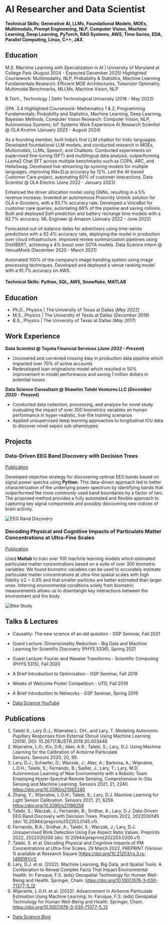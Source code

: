 # AI Researcher and Data Scientist

#### Technical Skills: Generative AI, LLMs, Foundational Models, MOEs, Multimodals, Prompt Engineering, NLP, Computer Vision, Machine Learning, Deep Learning, PyTorch, RAG Systems, AWS, Time Series, EDA, Parallel Computing, Linux, C++, JAX

## Education
M.S. Machine Learning with Specialization in AI | University of Maryland at College Park (August 2024 - Expected December 2025)
    Highlighted Coursework: Multimodality, NLP, Probability & Statistics, Machine Learning Fundamentals
    Research: Efficient MOE Architectures, Tokenizer Optimality, Multimodal Benchmarks, MLLMs, Machine Vision, NLP

B.Tech., Technology | Delhi Technological University (2018 - May 2022)

GPA: 3.4
Highlighted Coursework: Mathematics 1 & 2, Programming Fundamentals, Probability and Statistics, Machine Learning, Deep Learning, Bayesian Methods, Computer Vision
Research: Computer Vision, NLP, Autonomous Systems, IoT Systems
Work Experience
AI Research Scientist @ OLA Krutrim (January 2023 - August 2024)

As a founding member, built India’s first LLM chatbot for Indic languages. Developed foundational LLM models, and conducted research in MOEs, Multimodals, LLMs, Speech, and Chatbots.
Conducted experiments on supervised fine-tuning (SFT) and multilingual data analysis, outperforming LLama2 Chat SFT across multiple benchmarks such as COPA, ARC, and HellaSwag.
Developed live-streaming lip-syncing models for multiple languages, improving Wav2Lip accuracy by 12%.
Led the AI-based Customer Care project, automating 60% of customer interactions.
Data Scientist @ OLA Electric (June 2022 - January 2023)

Enhanced the driver allocation model using GNNs, resulting in a 5% revenue increase.
Invented an autonomous Proximity Unlock solution for OLA e-Scooters, with a 93.7% accuracy rate.
Developed a VoiceBot for customer care queries, automating 86% of the pipeline and saving millions.
Built and deployed SoH prediction and battery recharge time models with a 92.7% accuracy.
ML Engineer @ Amazon (January 2022 - June 2022)

Forecasted out-of-balance dates for advertisers using time-series predictions with a 92.4% accuracy rate, deploying the model in production over cloud infrastructure.
Improved review summarization pipelines using DistilBERT, achieving a 4% boost over SOTA models.
Data Science Intern @ VenueMonk (December 2020 - March 2021)

Automated 100% of the company’s image handling system using image processing techniques.
Developed and deployed a venue ranking model with a 91.7% accuracy on AWS.




#### Technical Skills: Python, SQL, AWS, Snowflake, MATLAB

## Education
- Ph.D., Physics | The University of Texas at Dallas (_May 2022_)								       		
- M.S., Physics	| The University of Texas at Dallas (_December 2019_)	 			        		
- B.S., Physics | The University of Texas at Dallas (_May 2017_)

## Work Experience
**Data Scientist @ Toyota Financial Services (_June 2022 - Present_)**
- Uncovered and corrected missing step in production data pipeline which impacted over 70% of active accounts
- Redeveloped loan originations model which resulted in 50% improvement in model performance and saving 1 million dollars in potential losses

**Data Science Consultant @ Shawhin Talebi Ventures LLC (_December 2020 - Present_)**
- Conducted data collection, processing, and analysis for novel study evaluating the impact of over 300 biometrics variables on human performance in hyper-realistic, live-fire training scenarios
- Applied unsupervised deep learning approaches to longitudinal ICU data to discover novel sepsis sub-phenotypes

## Projects
### Data-Driven EEG Band Discovery with Decision Trees
[Publication](https://www.mdpi.com/1424-8220/22/8/3048)

Developed objective strategy for discovering optimal EEG bands based on signal power spectra using **Python**. This data-driven approach led to better characterization of the underlying power spectrum by identifying bands that outperformed the more commonly used band boundaries by a factor of two. The proposed method provides a fully automated and flexible approach to capturing key signal components and possibly discovering new indices of brain activity.

![EEG Band Discovery](/assets/img/eeg_band_discovery.jpeg)

### Decoding Physical and Cognitive Impacts of Particulate Matter Concentrations at Ultra-Fine Scales
[Publication](https://www.mdpi.com/1424-8220/22/11/4240)

Used **Matlab** to train over 100 machine learning models which estimated particulate matter concentrations based on a suite of over 300 biometric variables. We found biometric variables can be used to accurately estimate particulate matter concentrations at ultra-fine spatial scales with high fidelity (r2 = 0.91) and that smaller particles are better estimated than larger ones. Inferring environmental conditions solely from biometric measurements allows us to disentangle key interactions between the environment and the body.

![Bike Study](/assets/img/bike_study.jpeg)

## Talks & Lectures
- Causality: The new science of an old question - GSP Seminar, Fall 2021
- Guest Lecture: Dimensionality Reduction - Big Data and Machine Learning for Scientific Discovery (PHYS 5336), Spring 2021
- Guest Lecture: Fourier and Wavelet Transforms - Scientific Computing (PHYS 5315), Fall 2020
- A Brief Introduction to Optimization - GSP Seminar, Fall 2019
- Weeks of Welcome Poster Competition - UTD, Fall 2019
- A Brief Introduction to Networks - GSP Seminar, Spring 2019

- [Data Science YouTube](https://www.youtube.com/channel/UCa9gErQ9AE5jT2DZLjXBIdA)

## Publications
1. Talebi S., Lary D.J., Wijeratne L. OH., and Lary, T. Modeling Autonomic Pupillary Responses from External Stimuli Using Machine Learning (2019). DOI: 10.26717/BJSTR.2019.20.003446
2. Wijeratne, L.O.; Kiv, D.R.; Aker, A.R.; Talebi, S.; Lary, D.J. Using Machine Learning for the Calibration of Airborne Particulate Sensors. Sensors 2020, 20, 99.
3. Lary, D.J.; Schaefer, D.; Waczak, J.; Aker, A.; Barbosa, A.; Wijeratne, L.O.H.; Talebi, S.; Fernando, B.; Sadler, J.; Lary, T.; Lary, M.D. Autonomous Learning of New Environments with a Robotic Team Employing Hyper-Spectral Remote Sensing, Comprehensive In-Situ Sensing and Machine Learning. Sensors 2021, 21, 2240. https://doi.org/10.3390/s21062240
4. Zhang, Y.; Wijeratne, L.O.H.; Talebi, S.; Lary, D.J. Machine Learning for Light Sensor Calibration. Sensors 2021, 21, 6259. https://doi.org/10.3390/s21186259
5. Talebi, S.; Waczak, J.; Fernando, B.; Sridhar, A.; Lary, D.J. Data-Driven EEG Band Discovery with Decision Trees. Preprints 2022, 2022030145 (doi: 10.20944/preprints202203.0145.v1).
6. Fernando, B.A.; Sridhar, A.; Talebi, S.; Waczak, J.; Lary, D.J. Unsupervised Blink Detection Using Eye Aspect Ratio Values. Preprints 2022, 2022030200 (doi: 10.20944/preprints202203.0200.v1).
7. Talebi, S. et al. Decoding Physical and Cognitive Impacts of PM Concentrations at Ultra-fine Scales, 29 March 2022, PREPRINT (Version 1) available at Research Square [https://doi.org/10.21203/rs.3.rs-1499191/v1]
8. Lary, D.J. et al. (2022). Machine Learning, Big Data, and Spatial Tools: A Combination to Reveal Complex Facts That Impact Environmental Health. In: Faruque, F.S. (eds) Geospatial Technology for Human Well-Being and Health. Springer, Cham. https://doi.org/10.1007/978-3-030-71377-5_12
9. Wijerante, L.O.H. et al. (2022). Advancement in Airborne Particulate Estimation Using Machine Learning. In: Faruque, F.S. (eds) Geospatial Technology for Human Well-Being and Health. Springer, Cham. https://doi.org/10.1007/978-3-030-71377-5_13

- [Data Science Blog](https://medium.com/@shawhin)
